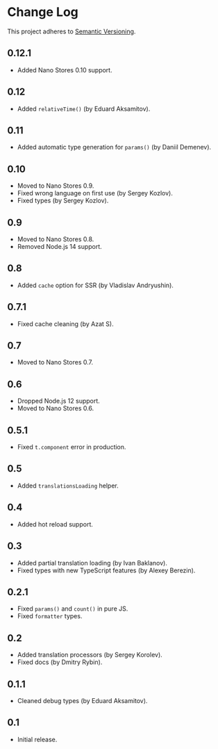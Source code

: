 # Change Log
This project adheres to [Semantic Versioning](http://semver.org/).

## 0.12.1
* Added Nano Stores 0.10 support.

## 0.12
* Added `relativeTime()` (by Eduard Aksamitov).

## 0.11
* Added automatic type generation for `params()` (by Daniil Demenev).

## 0.10
* Moved to Nano Stores 0.9.
* Fixed wrong language on first use (by Sergey Kozlov).
* Fixed types (by Sergey Kozlov).

## 0.9
* Moved to Nano Stores 0.8.
* Removed Node.js 14 support.

## 0.8
* Added `cache` option for SSR (by Vladislav Andryushin).

## 0.7.1
* Fixed cache cleaning (by Azat S).

## 0.7
* Moved to Nano Stores 0.7.

## 0.6
* Dropped Node.js 12 support.
* Moved to Nano Stores 0.6.

## 0.5.1
* Fixed `t.component` error in production.

## 0.5
* Added `translationsLoading` helper.

## 0.4
* Added hot reload support.

## 0.3
* Added partial translation loading (by Ivan Baklanov).
* Fixed types with new TypeScript features (by Alexey Berezin).

## 0.2.1
* Fixed `params()` and `count()` in pure JS.
* Fixed `formatter` types.

## 0.2
* Added translation processors (by Sergey Korolev).
* Fixed docs (by Dmitry Rybin).

## 0.1.1
* Cleaned debug types (by Eduard Aksamitov).

## 0.1
* Initial release.
